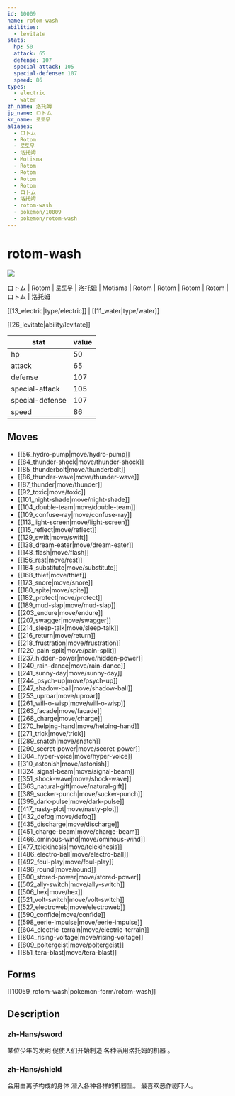 ```yaml
---
id: 10009
name: rotom-wash
abilities:
  - levitate
stats:
  hp: 50
  attack: 65
  defense: 107
  special-attack: 105
  special-defense: 107
  speed: 86
types:
  - electric
  - water
zh_name: 洛托姆
jp_name: ロトム
kr_name: 로토무
aliases:
  - ロトム
  - Rotom
  - 로토무
  - 洛托姆
  - Motisma
  - Rotom
  - Rotom
  - Rotom
  - Rotom
  - ロトム
  - 洛托姆
  - rotom-wash
  - pokemon/10009
  - pokemon/rotom-wash
---
```

# rotom-wash

![](https://raw.githubusercontent.com/PokeAPI/sprites/master/sprites/pokemon/10009.png)

ロトム | Rotom | 로토무 | 洛托姆 | Motisma | Rotom | Rotom | Rotom | Rotom | ロトム | 洛托姆

[[13_electric|type/electric]] | [[11_water|type/water]]

[[26_levitate|ability/levitate]]

|stat|value|
|---|---|
|hp|50|
|attack|65|
|defense|107|
|special-attack|105|
|special-defense|107|
|speed|86|


## Moves

- [[56_hydro-pump|move/hydro-pump]]
- [[84_thunder-shock|move/thunder-shock]]
- [[85_thunderbolt|move/thunderbolt]]
- [[86_thunder-wave|move/thunder-wave]]
- [[87_thunder|move/thunder]]
- [[92_toxic|move/toxic]]
- [[101_night-shade|move/night-shade]]
- [[104_double-team|move/double-team]]
- [[109_confuse-ray|move/confuse-ray]]
- [[113_light-screen|move/light-screen]]
- [[115_reflect|move/reflect]]
- [[129_swift|move/swift]]
- [[138_dream-eater|move/dream-eater]]
- [[148_flash|move/flash]]
- [[156_rest|move/rest]]
- [[164_substitute|move/substitute]]
- [[168_thief|move/thief]]
- [[173_snore|move/snore]]
- [[180_spite|move/spite]]
- [[182_protect|move/protect]]
- [[189_mud-slap|move/mud-slap]]
- [[203_endure|move/endure]]
- [[207_swagger|move/swagger]]
- [[214_sleep-talk|move/sleep-talk]]
- [[216_return|move/return]]
- [[218_frustration|move/frustration]]
- [[220_pain-split|move/pain-split]]
- [[237_hidden-power|move/hidden-power]]
- [[240_rain-dance|move/rain-dance]]
- [[241_sunny-day|move/sunny-day]]
- [[244_psych-up|move/psych-up]]
- [[247_shadow-ball|move/shadow-ball]]
- [[253_uproar|move/uproar]]
- [[261_will-o-wisp|move/will-o-wisp]]
- [[263_facade|move/facade]]
- [[268_charge|move/charge]]
- [[270_helping-hand|move/helping-hand]]
- [[271_trick|move/trick]]
- [[289_snatch|move/snatch]]
- [[290_secret-power|move/secret-power]]
- [[304_hyper-voice|move/hyper-voice]]
- [[310_astonish|move/astonish]]
- [[324_signal-beam|move/signal-beam]]
- [[351_shock-wave|move/shock-wave]]
- [[363_natural-gift|move/natural-gift]]
- [[389_sucker-punch|move/sucker-punch]]
- [[399_dark-pulse|move/dark-pulse]]
- [[417_nasty-plot|move/nasty-plot]]
- [[432_defog|move/defog]]
- [[435_discharge|move/discharge]]
- [[451_charge-beam|move/charge-beam]]
- [[466_ominous-wind|move/ominous-wind]]
- [[477_telekinesis|move/telekinesis]]
- [[486_electro-ball|move/electro-ball]]
- [[492_foul-play|move/foul-play]]
- [[496_round|move/round]]
- [[500_stored-power|move/stored-power]]
- [[502_ally-switch|move/ally-switch]]
- [[506_hex|move/hex]]
- [[521_volt-switch|move/volt-switch]]
- [[527_electroweb|move/electroweb]]
- [[590_confide|move/confide]]
- [[598_eerie-impulse|move/eerie-impulse]]
- [[604_electric-terrain|move/electric-terrain]]
- [[804_rising-voltage|move/rising-voltage]]
- [[809_poltergeist|move/poltergeist]]
- [[851_tera-blast|move/tera-blast]]

## Forms



[[10059_rotom-wash|pokemon-form/rotom-wash]]

## Description

### zh-Hans/sword

某位少年的发明
促使人们开始制造
各种活用洛托姆的机器 。

### zh-Hans/shield

会用由离子构成的身体
潜入各种各样的机器里。
最喜欢恶作剧吓人。


